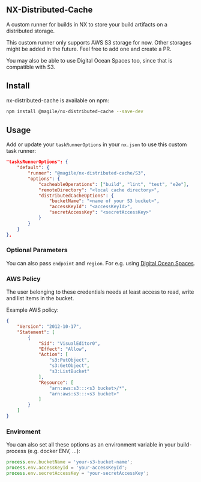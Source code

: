 ## NX-Distributed-Cache

A custom runner for builds in NX to store your build artifacts on a distributed storage.

This custom runner only supports AWS S3 storage for now. Other storages might be added in the future. Feel free to add one and
create a PR.

You may also be able to use Digital Ocean Spaces too, since that is compatible with S3. 

## Install

nx-distributed-cache is available on npm:

```sh
npm install @magile/nx-distributed-cache --save-dev
```

## Usage

Add or update your `taskRunnerOptions` in your `nx.json` to use this custom task runner:

```json
"tasksRunnerOptions": {
    "default": {
        "runner": "@magile/nx-distributed-cache/S3",
        "options": {
            "cacheableOperations": ["build", "lint", "test", "e2e"],
            "remoteDirectory": "<local cache directory>",
            "distributedCacheOptions": {
                "bucketName": "<name of your S3 bucket>",
                "accessKeyId": "<accessKeyId>",
                "secretAccessKey": "<secretAccessKey>"
            }
        }
    }
},
```

### Optional Parameters

You can also pass `endpoint` and `region`. For e.g. using [Digital Ocean Spaces](https://www.digitalocean.com/products/spaces).

### AWS Policy
The user belonging to these credentials needs at least access to read, write and list items in the bucket.

Example AWS policy:
```json
{
    "Version": "2012-10-17",
    "Statement": [
        {
            "Sid": "VisualEditor0",
            "Effect": "Allow",
            "Action": [
                "s3:PutObject",
                "s3:GetObject",
                "s3:ListBucket"
            ],
            "Resource": [
                "arn:aws:s3:::<s3 bucket>/*",
                "arn:aws:s3:::<s3 bucket>"
            ]
        }
    ]
}
```
### Enviroment 
You can also set all these options as an environment variable in your build-process (e.g. docker ENV, ...):

```js
process.env.bucketName = 'your-s3-bucket-name';
process.env.accessKeyId = 'your-accessKeyId';
process.env.secretAccessKey = 'your-secretAccessKey';
```


